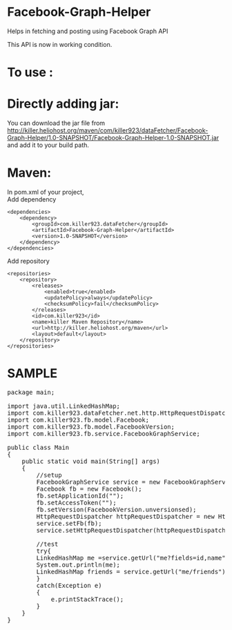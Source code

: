 Facebook-Graph-Helper
=====================

Helps in  fetching and posting using Facebook Graph API

This API is now in working condition.

To use :
=====================

Directly adding jar:
============
You can download the jar file from http://killer.heliohost.org/maven/com/killer923/dataFetcher/Facebook-Graph-Helper/1.0-SNAPSHOT/Facebook-Graph-Helper-1.0-SNAPSHOT.jar
and add it to your build path.

Maven:
============
In pom.xml of your project, <br>
Add dependency

	<dependencies> 
		<dependency>
			<groupId>com.killer923.dataFetcher</groupId>
			<artifactId>Facebook-Graph-Helper</artifactId>
			<version>1.0-SNAPSHOT</version>
		</dependency>
	</dependencies>

Add repository 

	<repositories>
		<repository>
			<releases>
				<enabled>true</enabled>
				<updatePolicy>always</updatePolicy>
				<checksumPolicy>fail</checksumPolicy>
			</releases>
			<id>com.killer923</id>
			<name>killer Maven Repository</name>
			<url>http://killer.heliohost.org/maven</url>
			<layout>default</layout>
		</repository>
	</repositories>

SAMPLE
============

<pre>
package main;

import java.util.LinkedHashMap;
import com.killer923.dataFetcher.net.http.HttpRequestDispatcher;
import com.killer923.fb.model.Facebook;
import com.killer923.fb.model.FacebookVersion;
import com.killer923.fb.service.FacebookGraphService;

public class Main
{
	public static void main(String[] args)
	{
		//setup
		FacebookGraphService service = new FacebookGraphService();
		Facebook fb = new Facebook();
		fb.setApplicationId("<Application Id>");
		fb.setAccessToken("<Access Token generated by UI.>");
		fb.setVersion(FacebookVersion.unversionsed);
		HttpRequestDispatcher httpRequestDispatcher = new HttpRequestDispatcher();
		service.setFb(fb);
		service.setHttpRequestDispatcher(httpRequestDispatcher);

		//test
		try{
		LinkedHashMap me =service.getUrl("me?fields=id,name");
		System.out.println(me);
		LinkedHashMap friends = service.getUrl("me/friends");
		}
		catch(Exception e)
		{
			e.printStackTrace();
		}
	}
}
</pre>
